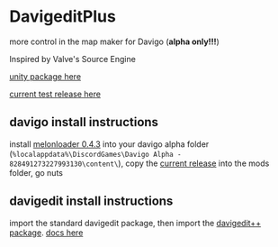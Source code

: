 # DavigeditPlus
 more control in the map maker for Davigo (**alpha only!!!**)
 
 Inspired by Valve's Source Engine

[unity package here](https://github.com/SquirrelKiev/DavigeditPlus/raw/main/DavigeditPlus.unitypackage)

[current test release here](https://github.com/SquirrelKiev/DavigeditPlus/releases/download/v1.0.0-rc1/DavigeditPlus.dll)

## davigo install instructions
install [melonloader 0.4.3](https://github.com/HerpDerpinstine/MelonLoader/releases/latest/download/MelonLoader.Installer.exe) into your davigo alpha folder (`%localappdata%\DiscordGames\Davigo Alpha - 828491273227993130\content\`), copy the [current release](https://github.com/SquirrelKiev/DavigeditPlus/releases/download/v1.0.0-rc1/DavigeditPlus.dll) into the mods folder, go nuts
## davigedit install instructions
import the standard davigedit package, then import the [davigedit++ package](https://github.com/SquirrelKiev/DavigeditPlus/blob/main/DavigeditPlus-rc-1.unitypackage). 
[docs here](https://github.com/SquirrelKiev/DavigeditPlus/wiki)
